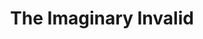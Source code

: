 ---
title: The Imaginary Invalid
year: 1981
opening_date: 1981-01-16
closing_date: 1981-01-31
layout: productions
image:
image_caption:
image_credit:
playbill: 
category: 
Theatre: Theatre Jacksonville
Venue: Little Theatre
cast:
  Monsieur Argan: Harry McClintock
  Toinette: Kandice McNett
  Angelica: Liz McCall
  Beline: Mary Anne Murray
  Monsier Bonnefoy: Bill Merwin
  Cleante: Thom Scoggins
  Dr. Diaforus: Norman Howard
  Dr. Thomas Diaforus: Jonathan Harwood
  Louise: Lori Rogers
  Monsieur Beralde: Jack Masters
  The Apothecary: Rich Magnuson
  Dr. Purgon: Larry Usoff
crew:
  Director: Hal Henderson
  Scene Design: Hal Henderson
  Stage Manager: Barbara Stillson
  Set Carpenter: Meryl Phelps
  Light Operator: Barbara Ojeda
  Properties:
    - Amelia Senhausen
    - Shirley Cooke
    - Pam Jackson
    - Laurel Kaden
    - Mary Magnuson
  Set Construction:
    - Mike Beach
    - John Brooks
    - Sheila Henderson
    - Tom Heffernan
    - Pam Jackson
    - Beth Noel
    - Judy Perkoff
    - Don Peterson
    - Scotty Reese
    - David Stillson
    - Dwight Stillson
  Costumes: Gert Berman
  Box Office:
    - Barbara Stillson
    - Gert Berman
    - Shirley Cooke
    - Nancy Frankhouser
    - Pat Powell
    - Pat Somers
orchestra:
external_links:
---